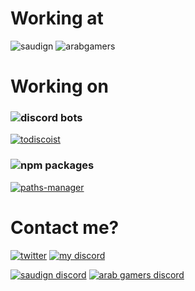 # Working at
![saudign](https://img.shields.io/badge/Admin-SaudiGN-purple)
![arabgamers](https://img.shields.io/badge/Founder-Arab%20gamers-sucess)

# Working on
### ![discord](https://img.shields.io/badge/Discord-5865F2?logo=discord&logoColor=white) bots
[![todiscoist](https://img.shields.io/badge/ToDiscoist-white?logo=todoist)]()

### ![npm](https://img.shields.io/badge/npm-CB3837?logo=npm&logoColor=white) packages
[![paths-manager](https://img.shields.io/badge/paths%20manager-grey?logo=npm)](https://www.npmjs.com/package/paths-manager)

# Contact me?
[![twitter](https://img.shields.io/twitter/follow/nabil_alsaiad?style=social&logo=twitter)](https://twitter.com/intent/follow?screen_name=nabil_alsaiad)
[![my discord](https://img.shields.io/badge/Nabil-blue?style=social&logo=discord)](https://discordapp.com/users/734365620543422555)

[![saudign discord](https://img.shields.io/discord/962095121946521600?label=SaudiGN&style=social&logo=discord)](https://discord.gg/cp8XsStTCp)
[![arab gamers discord](https://img.shields.io/discord/979069495580721173?label=Arab%20gamers&style=social&logo=discord)](https://discord.gg/sPfG5RR6A4)
